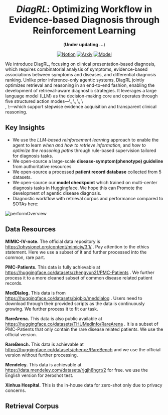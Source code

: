 <div align="center">

# *DiagRL*: Optimizing Workflow in Evidence-based Diagnosis through Reinforcement Learning

(**Under updating ...**)

[![Notion](https://img.shields.io/badge/blog-black?style=for-the-badge&logo=notion)]() [![Arxiv](https://img.shields.io/badge/paper-A82F27?style=for-the-badge&logo=arxiv)]() [![Model](https://img.shields.io/badge/model-4169E1?style=for-the-badge&logo=huggingface)]() 

</div>
We introduce DiagRL, focusing on clinical presentation-based diagnosis, which requires combinatorial analysis of symptoms, evidence-based associations between symptoms and diseases, and differential diagnosis ranking. Unlike prior inference-only agentic systems, DiagRL jointly optimizes retrieval and reasoning in an end-to-end fashion, enabling the development of retrieval-aware diagnostic strategies. It leverages a large language model (LLM) as the decision-making core and operates through five structured action modes—\<reason>, \<lookup>, \<match>, \<search>, \<diagnose>—which support stepwise evidence acquisition and transparent clinical reasoning.



## Key Insights

- We use the *LLM-based reinforcement learning* approach to enable the agent to learn *when and how to retrieve information*, and *how to optimize the reasoning paths* through rule-based supervision tailored for diagnosis tasks.
- We open-source a large-scale **disease-symptom(phenotype) guideline** from authoritative resources
- We open-source a processed **patient record database** collected from 5 datasets.
- We open-source our **model checkpoint** which trained on multi-center diagnosis tasks in Huggingface. We hope this can Promote the development of agentic disease diagnosis.
- Diagnostic workflow with retrieval corpus and performance compared to SOTAs here:

![performOverview](D:\Joy\GithubDesktop\DiagRL\assets\performOverview.png)



## Data Resources

**MIMIC-IV-note.** The official data repository is https://physionet.org/content/mimiciv/3.1/ . Pay attention to the ethics statement. Here we use a subset of it and further processed into the common, rare part.

**PMC-Patients.** This data is fully achievable at https://huggingface.co/datasets/zhengyun21/PMC-Patients . We further process it to a more cleaned subset of common disease related patient records.

**MedDialog.** This data is from https://huggingface.co/datasets/bigbio/meddialog . Users need to download through their provided scripts as the data is continuously growing. We further process it to fit our task.

**RareArena.** This data is also public available at https://huggingface.co/datasets/THUMedInfo/RareArena . It is a subset of PMC-Patients that only contain the rare disease related patients. We use the official version.

**RareBench.** This data is achievable at https://huggingface.co/datasets/chenxz/RareBench and we use the official version without further processing.

**Mendeley.** This data is achievable at https://data.mendeley.com/datasets/rjgjh8hgrt/2 for free. we use the English version for zeroshot test.

**Xinhua Hospital.** This is the in-house data for zero-shot only due to privacy concerns.



## Retrieval Corpus
